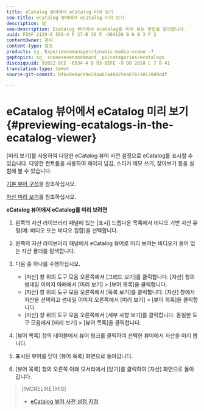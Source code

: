 ```yaml
---
title: eCatalog 뷰어에서 eCatalog 미리 보기
seo-title: eCatalog 뷰어에서 eCatalog 미리 보기
description: 널
seo-description: Ecatalog 뷰어에서 ecatalog를 미리 보는 방법을 알아봅니다.
uuid: FDAF 2129-E 558-4 F 27-B 30 F -564126 B 6 B 3 F 2
contentOwner: 관리
content-type: 참조
products: sg_ Experiencemanager/dynamic-media-scene -7
geptopics: sg_ scenesevenondemand_ pk/categories/ecatalogs
discoiquuid: 92022 DCE -6534-4 D 93-BEFE -9 DD 2818 C 7 B 41
translation-type: tm+mt
source-git-commit: 0f6c8e6ac69e29aab7a48425aab76c10170d9ddf

---
```



# eCatalog 뷰어에서 eCatalog 미리 보기{#previewing-ecatalogs-in-the-ecatalog-viewer}

[미리 보기]를 사용하여 다양한 eCatalog 뷰어 사전 설정으로 eCatalog를 표시할 수 있습니다. 다양한 컨트롤을 사용하여 페이지 넘김, 스티커 메모 쓰기, 찾아보기 등을 실험해 볼 수 있습니다.

[기본 뷰어 구성](application-setup.md#configuring_default_viewers)을 참조하십시오.

[자산 미리 보기](previewing-asset.md#previewing_an_asset)를 참조하십시오.

**eCatalog 뷰어에서 eCatalog를 미리 보려면**

1. 왼쪽의 자산 라이브러리 패널에 있는 [표시] 드롭다운 목록에서 비디오 기반 자산 유형(예: 비디오 또는 비디오 집합)을 선택합니다.
1. 왼쪽의 자산 라이브러리 패널에서 eCatalog 뷰어로 미리 보려는 비디오가 들어 있는 자산 폴더를 탐색합니다.
1. 다음 중 하나를 수행하십시오.

   * [자산] 창 위의 도구 모음 오른쪽에서 [그리드 보기]를 클릭합니다. [자산] 창의 썸네일 이미지 아래에서 [미리 보기] &gt; [뷰어 목록]을 클릭합니다.
   * [자산] 창 위의 도구 모음 오른쪽에서 [목록 보기]를 클릭합니다. [자산] 창에서 자산을 선택하고 썸네일 이미지 오른쪽에서 [미리 보기] &gt; [뷰어 목록]을 클릭합니다.
   * [자산] 창 위의 도구 모음 오른쪽에서 [세부 사항 보기]를 클릭합니다. 동일한 도구 모음에서 [미리 보기] &gt; [뷰어 목록]을 클릭합니다.

1. [뷰어 목록] 창의 테이블에서 뷰어 링크를 클릭하여 선택한 뷰어에서 자산을 미리 봅니다.
1. 표시된 뷰어를 닫아 [뷰어 목록] 화면으로 돌아갑니다.
1. [뷰어 목록] 창의 오른쪽 아래 모서리에서 [닫기]를 클릭하여 [자산] 화면으로 돌아갑니다.

>[!MORELIKETHIS]
>
>* [eCatalog 뷰어 사전 설정 지정](setting-ecatalog-viewer-presets.md#setting_up_ecatalog_viewer_presets)

